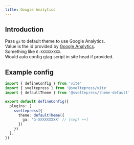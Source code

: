 ```yaml
---
title: Google Analytics
---
```


## Introduction 

Pass `ga` to default theme to use Google Analytics.  
Value is the id provided by [Google Analytics](https://analytics.google.com/analytics/web/).  
Something like `G-XXXXXXXXX`.  
Would auto config gtag script in site head if provided.  

## Example config

```ts title="vite.config.(js|ts)"
import { defineConfig } from 'vite'
import { sveltepress } from '@sveltepress/vite'
import { defaultTheme } from '@sveltepress/theme-default'

export default defineConfig({
  plugins: [
    sveltepress({
      theme: defaultTheme({
        ga: 'G-XXXXXXXXX' // [svp! ++]
      })
    })
  ],
})

```